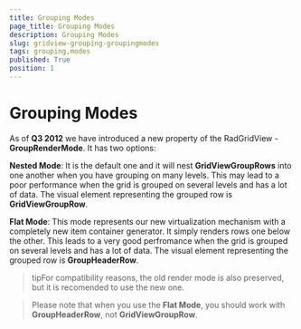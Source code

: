 ```yaml
---
title: Grouping Modes
page_title: Grouping Modes
description: Grouping Modes
slug: gridview-grouping-groupingmodes
tags: grouping,modes
published: True
position: 1
---
```


# Grouping Modes

As of __Q3 2012__ we have introduced a new property of the RadGridView - __GroupRenderMode__. It has two options:

__Nested Mode__: It is the default one and it will nest __GridViewGroupRows__ into one another when you have grouping on many levels. This may lead to a poor performance when the grid is grouped on several levels and has a lot of data. The visual element representing the grouped row is __GridViewGroupRow__.    

__Flat Mode__: This mode represents our new virtualization mechanism with a completely new item container generator. It simply renders rows one below the other.  This leads to a very good perfromance when the grid is grouped on several levels and has a lot of data. The visual element representing the grouped row is __GroupHeaderRow__.
      
>tipFor compatibility reasons, the old render mode is also preserved, but it is recomended to use the new one.       

>Please note that when you use the __Flat Mode__, you should work with __GroupHeaderRow__, not __GridViewGroupRow__.
        
